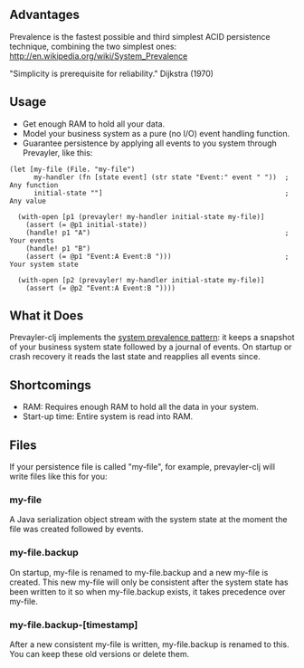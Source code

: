 ## Advantages

Prevalence is the fastest possible and third simplest ACID persistence technique, combining the two simplest ones: http://en.wikipedia.org/wiki/System_Prevalence

"Simplicity is prerequisite for reliability." Dijkstra (1970)

## Usage

- Get enough RAM to hold all your data.
- Model your business system as a pure (no I/O) event handling function.
- Guarantee persistence by applying all events to you system through Prevayler, like this:
```
(let [my-file (File. "my-file")
      my-handler (fn [state event] (str state "Event:" event " "))  ; Any function
      initial-state ""]                                             ; Any value
  
  (with-open [p1 (prevayler! my-handler initial-state my-file)]
    (assert (= @p1 initial-state))
    (handle! p1 "A")                                                ; Your events
    (handle! p1 "B")
    (assert (= @p1 "Event:A Event:B ")))                            ; Your system state

  (with-open [p2 (prevayler! my-handler initial-state my-file)]
    (assert (= @p2 "Event:A Event:B "))))
```

## What it Does

Prevayler-clj implements the [system prevalence pattern](http://en.wikipedia.org/wiki/System_Prevalence): it keeps a snapshot of your business system state followed by a journal of events. On startup or crash recovery it reads the last state and reapplies all events since.

## Shortcomings

- RAM: Requires enough RAM to hold all the data in your system.
- Start-up time: Entire system is read into RAM.


## Files

If your persistence file is called "my-file", for example, prevayler-clj will write files like this for you:

### my-file
A Java serialization object stream with the system state at the moment the file was created followed by events.

### my-file.backup
On startup, my-file is renamed to my-file.backup and a new my-file is created.
This new my-file will only be consistent after the system state has been written to it so when my-file.backup exists, it takes precedence over my-file.

### my-file.backup-[timestamp]
After a new consistent my-file is written, my-file.backup is renamed to this. You can keep these old versions or delete them.
